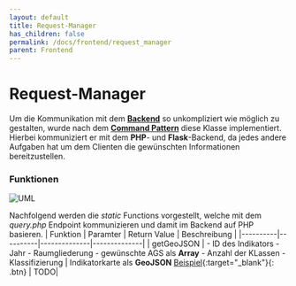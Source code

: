 ```yaml
---
layout: default
title: Request-Manager
has_children: false
permalink: /docs/frontend/request_manager
parent: Frontend
---
```

# Request-Manager

Um die Kommunikation mit dem [**Backend**]({{site.baseurl}}/docs/backend/) so unkompliziert wie möglich zu gestalten, wurde nach dem [**Command Pattern**](https://en.wikipedia.org/wiki/Command_pattern) diese Klasse implementiert.
Hierbei kommuniziert er mit dem **PHP**- und **Flask**-Backend, da jedes andere Aufgaben hat um dem Clienten die gewünschten Informationen bereitzustellen.

### Funktionen

![UML]({{site.baseurl}}/assets/images/request_manager.png)

Nachfolgend werden die _static_ Functions vorgestellt, welche mit dem _query.php_ Endpoint kommunizieren und damit im Backend auf PHP basieren.
| Funktion | Paramter | Return Value | Beschreibung |
|----------|----------|--------------|--------------|
| getGeoJSON | - ID des Indikators - Jahr - Raumgliederung - gewünschte AGS als **Array** - Anzahl der KLassen - Klassifizierung | Indikatorkarte als **GeoJSON** [Beispiel]({{site.baseurl}}/assets/data/getGeoJSON.json){:target="_blank"}{: .btn} | TODO|
